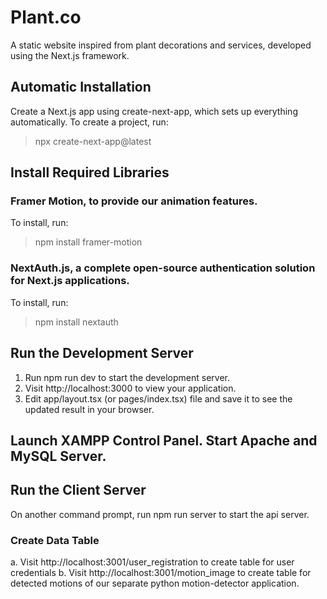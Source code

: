 # Plant.co
A static website inspired from plant decorations and services, developed using the Next.js framework.

## Automatic Installation
Create a Next.js app using create-next-app, which sets up everything automatically. To create a project, run:
> npx create-next-app@latest

## Install Required Libraries
### Framer Motion, to provide our animation features.
To install, run:
> npm install framer-motion

### NextAuth.js, a complete open-source authentication solution for Next.js applications.
To install, run:
> npm install nextauth

## Run the Development Server
1. Run npm run dev to start the development server.
2. Visit http://localhost:3000 to view your application.
3. Edit app/layout.tsx (or pages/index.tsx) file and save it to see the updated result in your browser.

## Launch XAMPP Control Panel. Start Apache and MySQL Server.

## Run the Client Server
On another command prompt, run npm run server to start the api server.

### Create Data Table
a. Visit http://localhost:3001/user_registration to create table for user credentials
b. Visit http://localhost:3001/motion_image to create table for detected motions of our separate python motion-detector application.
